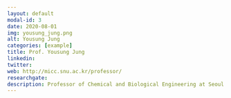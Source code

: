 ```yaml
---
layout: default
modal-id: 3
date: 2020-08-01
img: yousung_jung.png
alt: Yousung Jung
categories: [example]
title: Prof. Yousung Jung
linkedin: 
twitter: 
web: http://micc.snu.ac.kr/professor/
researchgate: 
description: Professor of Chemical and Biological Engineering at Seoul National University
---
```

